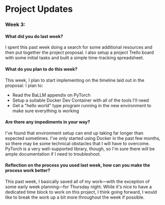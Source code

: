 # Project Updates

### Week 3:
#### What did you do last week?
I spent this past week doing a search for some additional resources and then put together the project proposal. I also setup a project Trello board with some initial tasks and built a simple time-tracking spreadsheet.

#### What do you plan to do this week?
This week, I plan to start implementing on the timeline laid out in the proposal. I plan to:
* Read the BaLLM appendix on PyTorch
* Setup a suitable Docker Dev Container with all of the tools I'll need
* Get a "hello world" type program running in the new environment to make sure everything is working

#### Are there any impediments in your way?
I've found that environment setup can end up taking far longer than expected sometimes. I've only started using Docker in the past few months, so there may be some technical obstacles that I will have to overcome. PyTorch is a very well-supported library, though, so I'm sure there will be ample documentation if I need to troubleshoot.

#### Reflection on the process you used last week, how can you make the process work better?
This past week, I basically saved all of my work—with the exception of some early week planning—for Thursday night. While it's nice to have a dedicated time block to work on this project, I think going forward, I would like to break the work up a bit more throughout the week if possible.